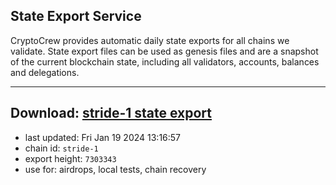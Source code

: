 ## State Export Service
CryptoCrew provides automatic daily state exports for all chains we validate. State export files can be used as genesis files and are a snapshot of the current blockchain state, including all validators, accounts, balances and delegations.

---
**Download: [stride-1 state export](https://dl.ccvalidators.com/SERVICE/stride/stride-1_export_7303343.json)**
---

- last updated: Fri Jan 19 2024 13:16:57
- chain id: `stride-1`
- export height: `7303343`
- use for: airdrops, local tests, chain recovery
